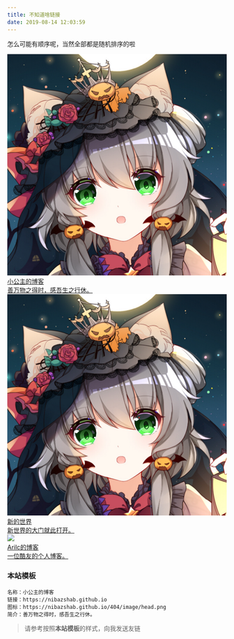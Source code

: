 ```yaml
---
title: 不知道啥链接
date: 2019-08-14 12:03:59
---
```


怎么可能有顺序呢，当然全部都是随机排序的啦

<div class="friends">

<a class="a-friend" target="_blank"  href="https://nibazshab.github.io">
<img class="blog-avatar" src="/404/image/head.png" data-tag="bdshare">
<div class="text-container">
<div class="name">小公主的博客</div>
<div class="description">善万物之得时，感吾生之行休。</div>
</div>
</a>
<a class="a-friend" target="_blank"  href="https://nibazshab.github.io/404/qianmo/">
<img class="blog-avatar" src="/404/image/head.png" data-tag="bdshare">
<div class="text-container">
<div class="name">新的世界</div>
<div class="description">新世界的大门就此打开。</div>
</div>
</a>
<a class="a-friend" target="_blank"  href="https://arlic.xyz">
<img class="blog-avatar" src="https://ae01.alicdn.com/kf/H7f51acdddd4145a28d7935eb3d9958b1G.jpg" data-tag="bdshare">
<div class="text-container">
<div class="name">Arilc的博客</div>
<div class="description">一位酷友的个人博客。</div>
</div>
</a>


</div>


### 本站模板
```
名称：小公主的博客
链接：https://nibazshab.github.io
图标：https://nibazshab.github.io/404/image/head.png
简介：善万物之得时，感吾生之行休。
```

> 请参考按照**本站模板**的样式，向我发送友链
